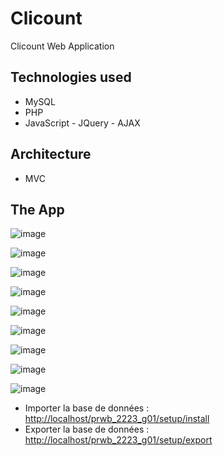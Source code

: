 # Clicount 

Clicount Web Application

## Technologies used
* MySQL
* PHP
* JavaScript - JQuery - AJAX

## Architecture
* MVC

## The App

![image](https://github.com/younnes-chebli/clicount/assets/106768273/3fd54484-c15f-4536-a053-0bda2ac238ab)

![image](https://github.com/younnes-chebli/clicount/assets/106768273/ed50b06f-b8a3-49ac-9050-b4d740dbe4be)

![image](https://github.com/younnes-chebli/clicount/assets/106768273/e0faedd7-8954-40e2-a384-a0c4c6603e2a)

![image](https://github.com/younnes-chebli/clicount/assets/106768273/45b105c3-c485-41bb-b572-a305e03833cb)

![image](https://github.com/younnes-chebli/clicount/assets/106768273/6ff8a636-64a4-4b5a-a2fc-71685ea34e1a)

![image](https://github.com/younnes-chebli/clicount/assets/106768273/f089b137-e9c7-4e2f-97b1-3a151f32ddab)

![image](https://github.com/younnes-chebli/clicount/assets/106768273/e85a28c5-9cc1-487b-b53a-ff104e6113b6)

![image](https://github.com/younnes-chebli/clicount/assets/106768273/bdf16081-1835-4502-89f1-023d638a5901)

![image](https://github.com/younnes-chebli/clicount/assets/106768273/fd04115b-a0c8-4dca-8d6b-6166e8b207e0)

* Importer la base de données : [http://localhost/prwb_2223_g01/setup/install](http://localhost/prwb_2223_g01/setup/install)
* Exporter la base de données : [http://localhost/prwb_2223_g01/setup/export](http://localhost/prwb_2223_g01/setup/export)
